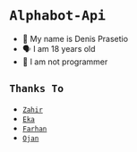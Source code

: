 # ```Alphabot-Api```

- 👼 My name is Denis Prasetio 
- 🗣️ I am 18 years old 
- 🔭 I am not programmer

## ```Thanks To```

- [`Zahir`]()
- [`Eka`]()
- [`Farhan`]()
- [`Ojan`]()

